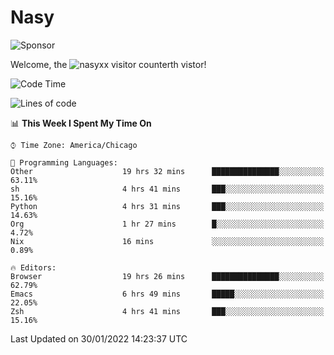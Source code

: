 # Nasy

<!--
<p align="center">
<img height="200" src="https://github-readme-stats.vercel.app/api?username=nasyxx&count_private=true&show_icons=true&theme=dracula&include_all_commits=true"/>
<img height="200" src="https://github-readme-stats.vercel.app/api/top-langs/?username=nasyxx&theme=dracula&hide=html,jupyter+notebook&count_private=true&show_icons=true"/>
</p>

  
----------------
-->

![Sponsor](https://img.shields.io/static/v1.svg?label=Sponsor&message=%E2%9D%A4&logo=GitHub&style=flat&color=pink)
 
Welcome, the ![nasyxx visitor counter](https://count.getloli.com/get/@nasyxx?theme=rule34)th vistor!
 
<!--START_SECTION:waka-->
![Code Time](http://img.shields.io/badge/Code%20Time-1%2C815%20hrs%2024%20mins-blue)

![Lines of code](https://img.shields.io/badge/From%20Hello%20World%20I%27ve%20Written-5%20Million%20lines%20of%20code-blue)

📊 **This Week I Spent My Time On** 

```text
⌚︎ Time Zone: America/Chicago

💬 Programming Languages: 
Other                    19 hrs 32 mins      ███████████████░░░░░░░░░░   63.11% 
sh                       4 hrs 41 mins       ███░░░░░░░░░░░░░░░░░░░░░░   15.16% 
Python                   4 hrs 31 mins       ███░░░░░░░░░░░░░░░░░░░░░░   14.63% 
Org                      1 hr 27 mins        █░░░░░░░░░░░░░░░░░░░░░░░░   4.72% 
Nix                      16 mins             ░░░░░░░░░░░░░░░░░░░░░░░░░   0.89%

🔥 Editors: 
Browser                  19 hrs 26 mins      ███████████████░░░░░░░░░░   62.79% 
Emacs                    6 hrs 49 mins       █████░░░░░░░░░░░░░░░░░░░░   22.05% 
Zsh                      4 hrs 41 mins       ███░░░░░░░░░░░░░░░░░░░░░░   15.16%

```


 Last Updated on 30/01/2022 14:23:37 UTC
<!--END_SECTION:waka-->

<!-- ![visitors](https://visitor-badge.laobi.icu/badge?page_id=nasyxx.nasyxx) -->
